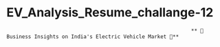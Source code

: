 # EV_Analysis_Resume_challange-12

                                                                ** 🔋 Business Insights on India's Electric Vehicle Market 🔋**

